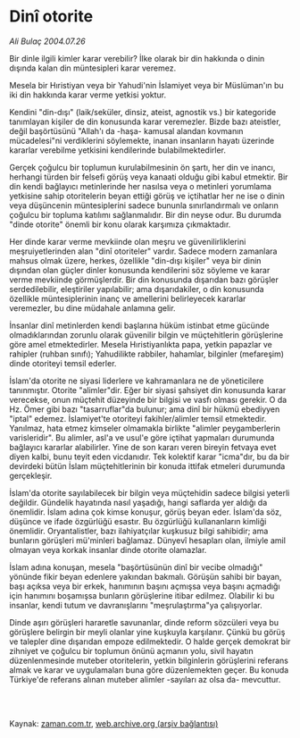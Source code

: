 # Dinî otorite

*Ali Bulaç 2004.07.26*

<td class="columnist-detail">
<p>Bir dinle ilgili kimler karar verebilir? İlke olarak bir din hakkında o dinin dışında kalan din müntesipleri karar veremez.</p>
<p>
<div id="haberMetinDiv">
<p>Mesela bir Hıristiyan veya bir Yahudi'nin İslamiyet veya bir Müslüman'ın bu iki din hakkında karar verme yetkisi yoktur.
<p> Kendini "din-dışı" (laik/seküler, dinsiz, ateist, agnostik vs.) bir kategoride tanımlayan kişiler de din konusunda karar veremezler. Bizde bazı ateistler, değil başörtüsünü "Allah'ı da -haşa- kamusal alandan kovmanın mücadelesi"ni verdiklerini söylemekte, inanan insanların hayatı üzerinde kararlar verebilme yetkisini kendilerinde bulabilmektedirler.
<p> Gerçek çoğulcu bir toplumun kurulabilmesinin ön şartı, her din ve inancı, herhangi türden bir felsefi görüş veya kanaati olduğu gibi kabul etmektir. Bir din kendi bağlayıcı metinlerinde her nasılsa veya o metinleri yorumlama yetkisine sahip otoritelerin beyan ettiği görüş ve içtihatlar her ne ise o dinin veya düşüncenin müntesiplerini sadece bununla sınırlandırmalı ve onların çoğulcu bir topluma katılımı sağlanmalıdır. Bir din neyse odur. Bu durumda "dinde otorite" önemli bir konu olarak karşımıza çıkmaktadır.
<p> Her dinde karar verme mevkiinde olan meşru ve güvenilirliklerini meşruiyetlerinden alan "dinî otoriteler" vardır. Sadece modern zamanlara mahsus olmak üzere, herkes, özellikle "din-dışı kişiler" veya bir dinin dışından olan güçler dinler konusunda kendilerini söz söyleme ve karar verme mevkiinde görmüşlerdir. Bir din konusunda dışarıdan bazı görüşler serdedilebilir, eleştiriler yapılabilir; ama dışarıdakiler, o din konusunda özellikle müntesiplerinin inanç ve amellerini belirleyecek kararlar veremezler, bu dine müdahale anlamına gelir.
<p> İnsanlar dinî metinlerden kendi başlarına hüküm istinbat etme gücünde olmadıklarından zorunlu olarak güvenilir bilgin ve müçtehitlerin görüşlerine göre amel etmektedirler. Mesela Hıristiyanlıkta papa, yetkin papazlar ve rahipler (ruhban sınıfı); Yahudilikte rabbiler, hahamlar, bilginler (mefareşim) dinde otoriteyi temsil ederler.
<p> İslam'da otorite ne siyasi liderlere ve kahramanlara ne de yöneticilere tanınmıştır. Otorite "alimler"dir. Eğer bir siyasi şahsiyet din konusunda karar verecekse, onun müçtehit düzeyinde bir bilgisi ve vasfı olması gerekir. O da Hz. Ömer gibi bazı "tasarruflar"da bulunur; ama dinî bir hükmü ebediyyen "iptal" edemez. İslamiyet'te otoriteyi fakihler/alimler temsil etmektedir. Yanılmaz, hata etmez kimseler olmamakla birlikte "alimler peygamberlerin varisleridir". Bu alimler, asl'a ve usul'e göre içtihat yapmaları durumunda bağlayıcı kararlar alabilirler. Yine de son kararı veren bireyin fetvaya evet diyen kalbi, bunu teyit eden vicdanıdır. Tek kolektif karar "icma"dır, bu da bir devirdeki bütün İslam müçtehitlerinin bir konuda ittifak etmeleri durumunda gerçekleşir.
<p> İslam'da otorite sayılabilecek bir bilgin veya müçtehidin sadece bilgisi yeterli değildir. Gündelik hayatında nasıl yaşadığı, hangi saflarda yer aldığı da önemlidir. İslam adına çok kimse konuşur, görüş beyan eder. İslam'da söz, düşünce ve ifade özgürlüğü esastır. Bu özgürlüğü kullananların kimliği önemlidir. Oryantalistler, bazı ilahiyatçılar kuşkusuz bilgi sahibidir; ama bunların görüşleri mü'minleri bağlamaz. Dünyevî hesapları olan, ilmiyle amil olmayan veya korkak insanlar dinde otorite olamazlar.
<p> İslam adına konuşan, mesela "başörtüsünün dinî bir vecibe olmadığı" yönünde fikir beyan edenlere yakından bakmalı. Görüşün sahibi bir bayan, başı açıksa veya bir erkek, hanımının başını açmışsa veya başını açmadığı için hanımını boşamışsa bunların görüşlerine itibar edilmez. Olabilir ki bu insanlar, kendi tutum ve davranışlarını "meşrulaştırma"ya çalışıyorlar. 
<p> Dinde aşırı görüşleri hararetle savunanlar, dinde reform sözcüleri veya bu görüşlere belirgin bir meyli olanlar yine kuşkuyla karşılanır. Çünkü bu görüş ve talepler dine dışarıdan empoze edilmektedir. O halde gerçek demokrat bir zihniyet ve çoğulcu bir toplumun önünü açmanın yolu, sivil hayatın düzenlenmesinde muteber otoritelerin, yetkin bilginlerin görüşlerini referans almak ve karar ve uygulamaları buna göre düzenlemekten geçer. Bu konuda Türkiye'de referans alınan muteber alimler -sayıları az olsa da- mevcuttur.</p></p></p></p></p></p></p></p></p></div>
</p>


<p><br>
		 </br></p></td>

Kaynak: [zaman.com.tr](http://zaman.com.tr/yazar.do?yazino=73755), [web.archive.org (arşiv bağlantısı)](http://web.archive.org/web/20120113114001/http://www.zaman.com.tr/yazar.do?yazino=73755)
